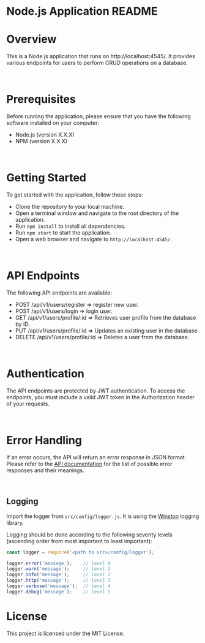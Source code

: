 # **Node.js Application README**

# Overview

This is a Node.js application that runs on http://localhost:4545/. It provides various endpoints for users to perform CRUD operations on a database.

<br>

# Prerequisites

Before running the application, please ensure that you have the following software installed on your computer:

- Node.js (version X.X.X) 
- NPM (version X.X.X) 

<br>

# Getting Started

To get started with the application, follow these steps:

- Clone the repository to your local machine.
- Open a terminal window and navigate to the root directory of the application.
- Run `npm install` to install all dependencies.
- Run `npm start` to start the application.
- Open a web browser and navigate to `http://localhost:4545/`.

<br>

# API Endpoints

The following API endpoints are available:

- POST /api/v1/users/register => register new user.
- POST /api/v1/users/login => login user.
- GET /api/v1/users/profile/:id => Retrieves user profile from the database by ID.
- PUT /api/v1/users/profile/:id => Updates an existing user in the database
- DELETE /api/v1/users/profile/:id => Deletes a user from the database.

<br>

# Authentication

The API endpoints are protected by JWT authentication. To access the endpoints, you must include a valid JWT token in the Authorization header of your requests.

<br>

# Error Handling

If an error occurs, the API will return an error response in JSON format. Please refer to the [API documentation](./APIDocumentation.md) for the list of possible error responses and their meanings.

<br>

## Logging

Import the logger from `src/config/logger.js`. It is using the [Winston](https://github.com/winstonjs/winston) logging library.

Logging should be done according to the following severity levels (ascending order from most important to least important):

```javascript
const logger = require('<path to src>/config/logger');

logger.error('message');    // level 0
logger.warn('message');     // level 1
logger.info('message');     // level 2
logger.http('message');     // level 3
logger.verbose('message');  // level 4
logger.debug('message');    // level 5
```


# License

This project is licensed under the MIT License.
